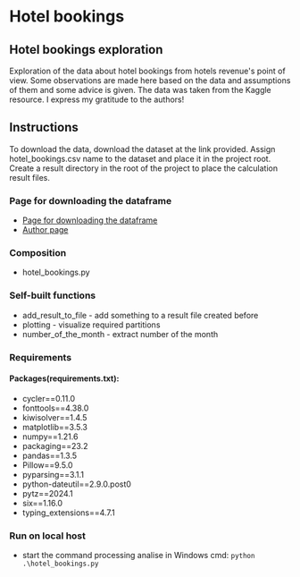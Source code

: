 # Hotel bookings 
## Hotel bookings exploration

Exploration of the data about hotel bookings from hotels revenue's point of
view. Some observations are made here based on the data and assumptions of
them and some advice is given. The data was taken from the Kaggle resource.
I express my gratitude to the authors! 

## Instructions 
To download the data, download the dataset at the link provided.
Assign hotel_bookings.csv name to the dataset and place it in the project root.
Create a result directory in the root of the project to place the calculation result files.

### Page for downloading the dataframe
* [Page for downloading the dataframe](https://www.kaggle.com/datasets/thedevastator/hotel-bookings-analysis/data)
* [Author page](https://data.world/mesum)

### Composition
* hotel_bookings.py

### Self-built functions
* add_result_to_file - add something to a result file created before
* plotting - visualize required partitions
* number_of_the_month - extract number of the month

### Requirements
#### Packages(requirements.txt):
* cycler==0.11.0
* fonttools==4.38.0
* kiwisolver==1.4.5
* matplotlib==3.5.3
* numpy==1.21.6
* packaging==23.2
* pandas==1.3.5
* Pillow==9.5.0
* pyparsing==3.1.1
* python-dateutil==2.9.0.post0
* pytz==2024.1
* six==1.16.0
* typing_extensions==4.7.1

### Run on local host
* start the command processing analise in Windows cmd: `python .\hotel_bookings.py`
